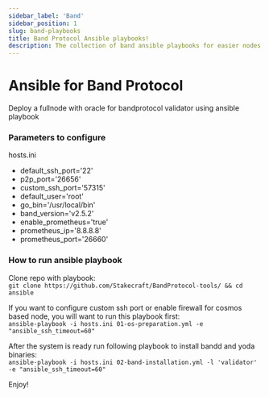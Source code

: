 ```yaml
---
sidebar_label: 'Band'
sidebar_position: 1
slug: band-playbooks
title: Band Protocol Ansible playbooks!
description: The collection of band ansible playbooks for easier nodes management
---
```


# Ansible for Band Protocol

Deploy a fullnode with oracle for bandprotocol validator using ansible playbook

### Parameters to configure
hosts.ini
* default_ssh_port='22'
* p2p_port='26656'
* custom_ssh_port='57315'
* default_user='root'
* go_bin='/usr/local/bin'
* band_version='v2.5.2'
* enable_prometheus='true'
* prometheus_ip='8.8.8.8'
* prometheus_port='26660'

### How to run ansible playbook
Clone repo with playbook:  
`git clone https://github.com/Stakecraft/BandProtocol-tools/ && cd ansible`

If you want to configure custom ssh port or enable firewall for cosmos based node, you will want to run this playbook first:  
`ansible-playbook -i hosts.ini 01-os-preparation.yml -e "ansible_ssh_timeout=60"`

After the system is ready run following playbook to install bandd and yoda binaries:  
`ansible-playbook -i hosts.ini 02-band-installation.yml -l 'validator' -e "ansible_ssh_timeout=60"`

Enjoy!